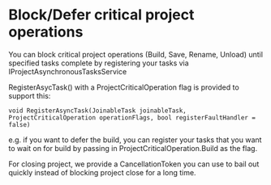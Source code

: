 Block/Defer critical project operations
=======================================

You can block critical project operations (Build, Save, Rename,
Unload) until specified tasks complete by registering your tasks via
IProjectAsynchronousTasksService

RegisterAsycTask() with a ProjectCriticalOperation flag is provided
to support this:
    
    void RegisterAsyncTask(JoinableTask joinableTask, ProjectCriticalOperation operationFlags, bool registerFaultHandler = false)

e.g. if you want to defer the build, you can register your tasks that you
want to wait on for build by passing in ProjectCriticalOperation.Build as
the flag.

For closing project, we provide a CancellationToken you can use to bail
out quickly instead of blocking project close for a long time.

